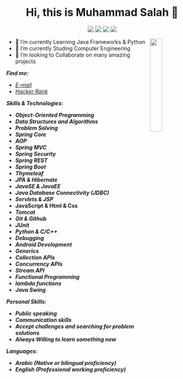 <h1 align="center">Hi, this is Muhammad Salah 👋</h1>
<p align="center">
    <a href="https://www.linkedin.com/in/muhammad-salah-4a749018b/"><img src="https://img.shields.io/badge/LinkedIn-Contact-blue"/></a>
    <a href="https://www.youtube.com/channel/UCnVzhpqu7gFn_1ycHyI9ofA"><img src="https://img.shields.io/badge/Youtube-Contact-red"/></a>
     <a href="https://www.hackerrank.com/mo_sala7"><img src="https://img.shields.io/badge/HackerRank-Follow-green"/></a>
    <a href="https://www.facebook.com/profile.php?id=100004219846601"><img src="https://img.shields.io/badge/Facebook-Contact-blue"/></a>
  </p>

  <img src="https://github.com/mohamedabusrea/mohamedabusrea/blob/master/profile-img.png" align="right" width="25%"/>

- 🔭 I’m currently Learning Java Frameworks & Python
- 🌱 I’m currently Studing Computer Engineering
- 👯 I’m looking to Collaborate on many amazing projects


**_**Find me**:_**

- _[E-mail](https://www.masm32.com/)_
- _[Hacker Rank](https://www.hackerrank.com/mo_sala7)_ 


**_**Skills & Technologies**_:**
- **_Object-Oriented Programming_**
- **_Data Structures and Algorithms_**
- **_Problem Solving_**
- **_Spring Core_**
- **_AOP_**
- **_Spring MVC_**
- **_Spring Security_**
- **_Spring REST_**
- **_Spring Boot_**
- **_Thymeleaf_**
- **_JPA & Hibernate_**
- **_JavaSE & JavaEE_**
- **_Java Database Connectivity (JDBC)_**
- **_Servlets & JSP_**
- **JavaScript & Html & Css**
- **_Tomcat_**
- **_Git & Github_**
- **_JUnit_**
- **_Python & C/C++_**
- **_Debugging_**
- **_Android Development_**
- **_Generics_**
- **_Collection APIs_**
- _**Concurrency APIs**_
- **_Stream API_**
- **_Functional Programming_**
- **_lambda functions_**
- **_Java Swing_**

**_Personal Skills:_**
- **_Public speaking_**
- **_Communication skills_**
- **_Accept challenges and searching for problem solutions_**
- **_Always Willing to learn something new_**


**_Languages_:**

- **_Arabic (Native or bilingual proficiency)_**
- **_English (Professional working proficiency)_**










